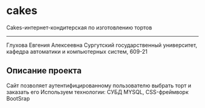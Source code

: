 # cakes
Cakes-интернет-кондитерская по изготовлению тортов 
***
Глухова Евгения Алексеевна 
Сургутский государственный университет, кафедра автоматики и компьютерных систем, 609-21
## Описание проекта 
Сайт позволяет аутентифицированному пользователю выбрать торт и заказать его 
Используем технологии: СУБД MYSQL, CSS-фреймворк BootSrap

